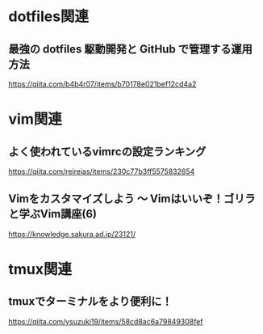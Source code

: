 # dotfiles関連

## 最強の dotfiles 駆動開発と GitHub で管理する運用方法

https://qiita.com/b4b4r07/items/b70178e021bef12cd4a2

# vim関連

## よく使われているvimrcの設定ランキング

https://qiita.com/reireias/items/230c77b3ff5575832654

## Vimをカスタマイズしよう 〜 Vimはいいぞ！ゴリラと学ぶVim講座(6)

https://knowledge.sakura.ad.jp/23121/


# tmux関連

## tmuxでターミナルをより便利に！

https://qiita.com/ysuzuki19/items/58cd8ac6a79849308fef
